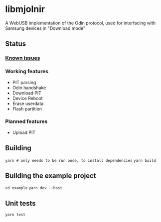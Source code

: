 # libmjolnir
A WebUSB implementation of the Odin protocol, used for interfacing with Samsung devices in "Download mode"

## Status
### [Known issues](https://github.com/r3pwn/libmjolnir/wiki/Known-issues)

### Working features
- PIT parsing
- Odin handshake
- Download PIT
- Device Reboot
- Erase userdata
- Flash partition

### Planned features
- Upload PIT

## Building
`yarn # only needs to be run once, to install dependencies`
`yarn build`

## Building the example project
`cd example`
`yarn dev --host`

## Unit tests
`yarn test`
